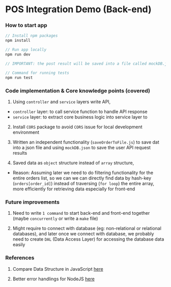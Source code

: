 # POS Integration Demo (Back-end)

### How to start app

```js
// Install npm packages
npm install

// Run app locally
npm run dev

// IMPORTANT: the post result will be saved into a file called mockDB.json 

// Command for running tests
npm run test
```


### Code implementation & Core knowledge points (covered)

1. Using `controller` and `service` layers write API,
  - `controller` layer: to call service function to handle API response
  - `service` layer: to extract core business logic into service layer to

2. Install `CORS` package to avoid `CORS` issue for local development environment

3. Written an independent functionality (`saveOrderToFile.js`) to save dat into a json file and using `mockDB.json` to save the user API request results

4. Saved data as `object` structure instead of `array` structure, 

  - Reason: Assuming later we need to do filtering functionality for the entire orders list, so we can we can directly find data by hash-key (`orders[order_id]`) instead of traversing (`for loop`) the entire array, more efficiently for retrieving data especially for front-end


### Future improvements

1. Need to write `1 command` to start back-end and front-end together (maybe `concurrently` or write a `make` file)

2. Might require to connect with database (eg: non-relational or relational databases), and later once we connect with database, we probably need to create `DAL` (Data Access Layer) for accessing the database data easily


### References

1. Compare Data Structure in JavaScript <a href="https://soshace.com/comparing-data-structures-in-javascript-arrays-vs-objects/" target="_blank">here</a>

2. Better error handlings for NodeJS <a href="https://www.smashingmagazine.com/2020/08/error-handling-nodejs-error-classes/" target="_blank">here</a>
